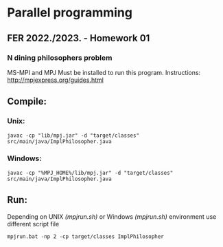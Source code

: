 # Parallel programming
## FER 2022./2023. - Homework 01

### N dining philosophers problem

MS-MPI and MPJ Must be installed to run this program.
Instructions: http://mpjexpress.org/guides.html

## Compile:

### Unix:
```shell
javac -cp "lib/mpj.jar" -d "target/classes" src/main/java/ImplPhilosopher.java
```

### Windows:
```shell
javac -cp "%MPJ_HOME%/lib/mpj.jar" -d "target/classes" src/main/java/ImplPhilosopher.java
```

## Run:

Depending on UNIX _(mpjrun.sh)_ or Windows _(mpjrun.sh)_ environment use different script file

```shell
mpjrun.bat -np 2 -cp target/classes ImplPhilosopher
```